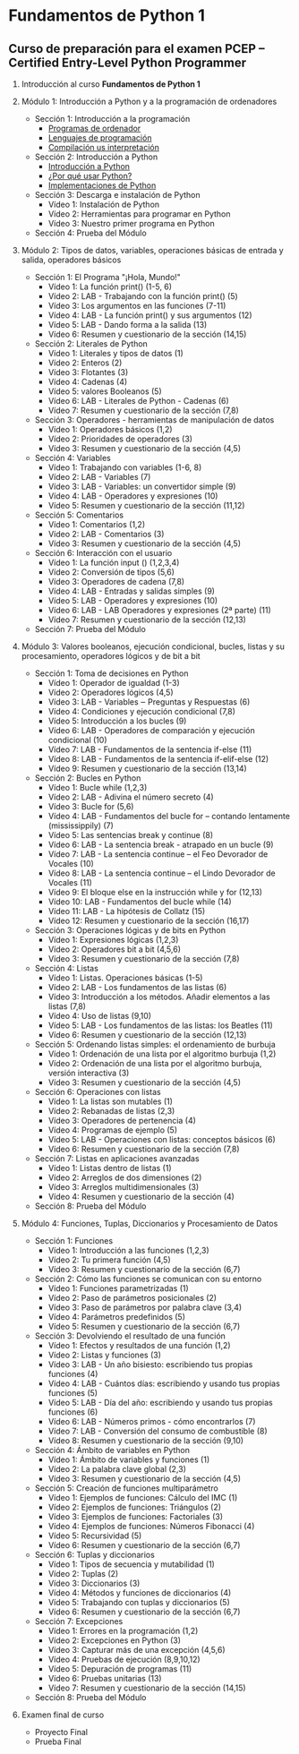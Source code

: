 # Fundamentos de Python 1
## Curso de preparación para el examen PCEP – Certified Entry-Level Python Programmer



1. Introducción al curso **Fundamentos de Python 1**
2. Módulo 1: Introducción a Python y a la programación de ordenadores
    * Sección 1: Introducción a la programación
        * [Programas de ordenador](modulo1/seccion1/clase1.md)
        * [Lenguajes de programación](modulo1/seccion1/clase2.md)
        * [Compilación us interpretación](modulo1/seccion1/clase3.md)
    * Sección 2: Introducción a Python
        * [Introducción a Python](modulo1/seccion2/clase1.md)
        * [¿Por qué usar Python?](modulo1/seccion2/clase2.md)
        * [Implementaciones de Python](modulo1/seccion2/clase3.md)
    * Sección 3: Descarga e instalación de Python
        * Vídeo 1: Instalación de Python
        * Vídeo 2: Herramientas para programar en Python
        * Vídeo 3: Nuestro primer programa en Python
    * Sección 4: Prueba del Módulo
    
3. Módulo 2: Tipos de datos, variables, operaciones básicas de entrada y salida, operadores básicos 
    * Sección 1: El Programa "¡Hola, Mundo!"
        * Vídeo 1: La función print() (1-5, 6)
        * Vídeo 2: LAB - Trabajando con la función print() (5) 
        * Vídeo 3: Los argumentos en las funciones (7-11)
        * Vídeo 4: LAB - La función print() y sus argumentos (12)
        * Vídeo 5: LAB - Dando forma a la salida (13)
        * Vídeo 6: Resumen y cuestionario de la sección (14,15)
    * Sección 2: Literales de Python
        * Vídeo 1: Literales y tipos de datos (1)
        * Vídeo 2: Enteros (2)
        * Vídeo 3: Flotantes (3)
        * Vídeo 4: Cadenas (4)
        * Vídeo 5: valores Booleanos (5) 
        * Vídeo 6: LAB - Literales de Python - Cadenas (6)
        * Vídeo 7: Resumen y cuestionario de la sección (7,8)
    * Sección 3: Operadores - herramientas de manipulación de datos
        * Vídeo 1: Operadores básicos (1,2)
        * Vídeo 2: Prioridades de operadores (3)
        * Vídeo 3: Resumen y cuestionario de la sección (4,5)
    * Sección 4: Variables
        * Vídeo 1: Trabajando con variables (1-6, 8)
        * Vídeo 2: LAB - Variables (7)
        * Vídeo 3: LAB - Variables: un convertidor simple (9)
        * Vídeo 4: LAB - Operadores y expresiones (10)
        * Vídeo 5: Resumen y cuestionario de la sección (11,12)
    * Sección 5: Comentarios
        * Vídeo 1: Comentarios (1,2)
        * Vídeo 2: LAB - Comentarios (3)
        * Vídeo 3: Resumen y cuestionario de la sección (4,5)
    * Sección 6: Interacción con el usuario
        * Vídeo 1: La función input () (1,2,3,4)
        * Vídeo 2: Conversión de tipos (5,6)
        * Vídeo 3: Operadores de cadena (7,8)
        * Vídeo 4: LAB - Entradas y salidas simples (9)
        * Vídeo 5: LAB - Operadores y expresiones (10)
        * Vídeo 6: LAB - LAB   Operadores y expresiones (2ª parte) (11)
        * Vídeo 7: Resumen y cuestionario de la sección (12,13)
    * Sección 7: Prueba del Módulo

4. Módulo 3: Valores booleanos, ejecución condicional, bucles, listas y su procesamiento, operadores lógicos y de bit a bit
    * Sección 1: Toma de decisiones en Python
        * Vídeo 1: Operador de igualdad (1-3)
        * Vídeo 2: Operadores lógicos (4,5)
        * Vídeo 3: LAB - Variables ‒ Preguntas y Respuestas (6)
        * Vídeo 4: Condiciones y ejecución condicional (7,8)
        * Vídeo 5: Introducción a los bucles (9)
        * Vídeo 6: LAB - Operadores de comparación y ejecución condicional (10)
        * Vídeo 7: LAB - Fundamentos de la sentencia if-else (11)
        * Vídeo 8: LAB - Fundamentos de la sentencia if-elif-else (12)
        * Vídeo 9: Resumen y cuestionario de la sección (13,14)
    * Sección 2: Bucles en Python
        * Vídeo 1: Bucle while (1,2,3)
        * Vídeo 2: LAB - Adivina el número secreto (4)
        * Vídeo 3: Bucle for (5,6)
        * Vídeo 4: LAB - Fundamentos del bucle for – contando lentamente (mississippily) (7)
        * Vídeo 5: Las sentencias break y continue (8)
        * Vídeo 6: LAB - La sentencia break - atrapado en un bucle (9)
        * Vídeo 7: LAB - La sentencia continue – el Feo Devorador de Vocales (10)
        * Vídeo 8: LAB - La sentencia continue – el Lindo Devorador de Vocales (11)
        * Vídeo 9: El bloque else en la instrucción while y for (12,13)
        * Vídeo 10: LAB - Fundamentos del bucle while (14)
        * Vídeo 11: LAB - La hipótesis de Collatz (15)
        * Vídeo 12: Resumen y cuestionario de la sección (16,17)
    * Sección 3: Operaciones lógicas y de bits en Python
        * Vídeo 1: Expresiones lógicas (1,2,3)
        * Vídeo 2: Operadores bit a bit (4,5,6)
        * Vídeo 3: Resumen y cuestionario de la sección (7,8) 
    * Sección 4: Listas
        * Vídeo 1: Listas. Operaciones básicas (1-5)
        * Vídeo 2: LAB - Los fundamentos de las listas (6)
        * Vídeo 3: Introducción a los métodos. Añadir elementos a las listas (7,8)
        * Vídeo 4: Uso de listas (9,10)
        * Vídeo 5: LAB - Los fundamentos de las listas: los Beatles (11)
        * Vídeo 6: Resumen y cuestionario de la sección (12,13)
    * Sección 5: Ordenando listas simples: el ordenamiento de burbuja
        * Vídeo 1: Ordenación de una lista por el algoritmo burbuja (1,2)
        * Vídeo 2: Ordenación de una lista por el algoritmo burbuja, versión interactiva  (3)
        * Vídeo 3: Resumen y cuestionario de la sección (4,5)
    * Sección 6: Operaciones con listas
        * Vídeo 1: La listas son mutables (1)
        * Vídeo 2: Rebanadas de listas (2,3)
        * Vídeo 3: Operadores de pertenencia (4)
        * Vídeo 4: Programas de ejemplo (5)
        * Vídeo 5: LAB - Operaciones con listas: conceptos básicos (6)
        * Vídeo 6: Resumen y cuestionario de la sección (7,8)
    * Sección 7: Listas en aplicaciones avanzadas
        * Vídeo 1: Listas dentro de listas (1)
        * Vídeo 2: Arreglos de dos dimensiones (2)
        * Vídeo 3: Arreglos multidimensionales (3)
        * Vídeo 4: Resumen y cuestionario de la sección (4)
    * Sección 8: Prueba del Módulo

5. Módulo 4: Funciones, Tuplas, Diccionarios y Procesamiento de Datos
    * Sección 1: Funciones
        * Vídeo 1: Introducción a las funciones (1,2,3)
        * Vídeo 2: Tu primera función (4,5)
        * Vídeo 3: Resumen y cuestionario de la sección (6,7)
    * Sección 2: Cómo las funciones se comunican con su entorno
        * Vídeo 1: Funciones parametrizadas (1)
        * Vídeo 2: Paso de parámetros posicionales (2)
        * Vídeo 3: Paso de parámetros por palabra clave (3,4)
        * Vídeo 4: Parámetros predefinidos (5)
        * Vídeo 5: Resumen y cuestionario de la sección (6,7)
    * Sección 3: Devolviendo el resultado de una función
        * Vídeo 1: Efectos y resultados de una función (1,2)
        * Vídeo 2: Listas y funciones (3)
        * Vídeo 3: LAB - Un año bisiesto: escribiendo tus propias funciones (4)
        * Vídeo 4: LAB - Cuántos días: escribiendo y usando tus propias funciones (5)
        * Vídeo 5: LAB - Día del año: escribiendo y usando tus propias funciones (6)
        * Vídeo 6: LAB - Números primos - cómo encontrarlos (7)
        * Vídeo 7: LAB - Conversión del consumo de combustible (8)
        * Vídeo 8: Resumen y cuestionario de la sección (9,10)
    * Sección 4: Ámbito de variables en Python
        * Vídeo 1: Ámbito de variables y funciones (1)
        * Vídeo 2: La palabra clave global (2,3)
        * Vídeo 3: Resumen y cuestionario de la sección (4,5)    
    * Sección 5: Creación de funciones multiparámetro
        * Vídeo 1: Ejemplos de funciones: Cálculo del IMC (1)
        * Vídeo 2: Ejemplos de funciones: Triángulos (2)
        * Vídeo 3: Ejemplos de funciones: Factoriales (3)
        * Vídeo 4: Ejemplos de funciones: Números Fibonacci (4)
        * Vídeo 5: Recursividad (5)
        * Vídeo 6: Resumen y cuestionario de la sección (6,7)
    * Sección 6: Tuplas y diccionarios
        * Vídeo 1: Tipos de secuencia y mutabilidad (1)
        * Vídeo 2: Tuplas (2)
        * Vídeo 3: Diccionarios (3)
        * Vídeo 4: Métodos  y funciones de diccionarios (4)
        * Vídeo 5: Trabajando con tuplas y diccionarios (5)
        * Vídeo 6: Resumen y cuestionario de la sección (6,7)
    * Sección 7: Excepciones
        * Vídeo 1: Errores en la programación (1,2)
        * Vídeo 2: Excepciones en Python (3)
        * Vídeo 3: Capturar más de una excepción (4,5,6)
        * Vídeo 4: Pruebas de ejecución (8,9,10,12)
        * Vídeo 5: Depuración de programas (11)
        * Vídeo 6: Pruebas unitarias (13)
        * Vídeo 7: Resumen y cuestionario de la sección (14,15)
    * Sección 8: Prueba del Módulo
6. Examen final de curso
    * Proyecto Final
    * Prueba Final
